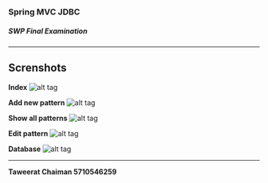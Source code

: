 ### Spring MVC JDBC
##### SWP Final Examination
----

## Screnshots

**Index**
![alt tag](https://raw.githubusercontent.com/taweesoft/SWP-lab-exam-Spring-MVC-JDBC/master/screenshots/index.png)

**Add new pattern**
![alt tag](https://raw.githubusercontent.com/taweesoft/SWP-lab-exam-Spring-MVC-JDBC/master/screenshots/add.png)

**Show all patterns**
![alt tag](https://raw.githubusercontent.com/taweesoft/SWP-lab-exam-Spring-MVC-JDBC/master/screenshots/show.png)

**Edit pattern**
![alt tag](https://raw.githubusercontent.com/taweesoft/SWP-lab-exam-Spring-MVC-JDBC/master/screenshots/update.png)

**Database**
![alt tag](https://raw.githubusercontent.com/taweesoft/SWP-lab-exam-Spring-MVC-JDBC/master/screenshots/table.png)


----
**Taweerat Chaiman 5710546259**
